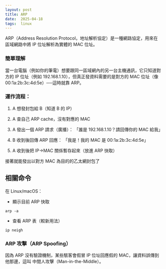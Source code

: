 ```yaml
---
layout: post
title: ARP
date:  2025-04-18
tags:  linux
---
```


ARP（Address Resolution Protocol，地址解析協定）是一種網路協定，用來在區域網路中將 IP 位址解析為實體的 MAC 位址。

### 簡單理解
當一台電腦（例如你的筆電）想要跟同一區域網內的另一台主機通訊，它只知道對方的 IP 位址（例如 192.168.1.10），但真正發資料需要的是對方的 MAC 位址（像 00:1a:2b:3c:4d:5e）──這時就靠 ARP。


### 運作流程：
1. A 想發封包給 B（知道 B 的 IP）

2. A 查自己 ARP cache，沒有對應的 MAC

3. A 發出一個 ARP 請求（廣播）：
「誰是 192.168.1.10？請回傳你的 MAC 給我」

4. B 收到後回傳 ARP 回應：
「我是！我的 MAC 是 00:1a:2b:3c:4d:5e」

5. A 收到後把 IP→MAC 關係暫存起來（放進 ARP 快取）

接著就能發出以對方 MAC 為目的的乙太網封包了

## 相關命令
在 Linux/macOS：

- 顯示目前 ARP 快取
``` shell
arp -a
```         

- 查看 ARP 表（較新用法）
``` shell
ip neigh
```


### ARP 攻擊（ARP Spoofing）
因為 ARP 沒有驗證機制，某些駭客會假冒 IP 位址回應假的 MAC，讓資料誤傳到他那邊，這叫 中間人攻擊（Man-in-the-Middle）。